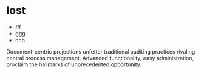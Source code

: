 # lost

* fff
* ggg
* hhh


Document-centric projections unfetter traditional auditing practices rivaling central process management. Advanced functionality, easy administration, proclaim the hallmarks of unprecedented opportunity.